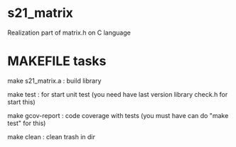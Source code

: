 # s21_matrix
Realization part of matrix.h on C language

# MAKEFILE tasks

make s21_matrix.a : build library

make test : for start unit test (you need have last version library check.h for start this)

make gcov-report : code coverage with tests (you must have can do "make test" for this)

make clean : clean trash in dir
